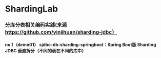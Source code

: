 # ShardingLab
### 分库分表相关编码实践(来源 https://github.com/yinjihuan/sharding-jdbc）
#### no.1（demo01）  sjdbc-db-sharding-springboot：Spring Boot版 Sharding JDBC 垂直拆分（不同的表在不同的库中）

